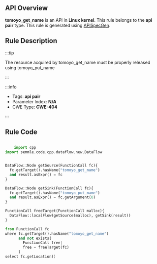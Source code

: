 ---
---


## API Overview
**tomoyo_get_name** is an API in **Linux kernel**. This rule belongs to the **api pair** type. This rule is generated using [APISpecGen](../../tools/APISpecGen).
## Rule Description

:::tip

The resource acquired by tomoyo_get_name must be properly released using tomoyo_put_name

:::

:::info

- Tags: **api pair**
- Parameter Index: **N/A**
- CWE Type: **CWE-404**

:::

## Rule Code
```python

    import cpp
import semmle.code.cpp.dataflow.new.DataFlow


DataFlow::Node getSource(FunctionCall fc){
  fc.getTarget().hasName("tomoyo_get_name")
  and result.asExpr() = fc
}

DataFlow::Node getSink(FunctionCall fc){
  fc.getTarget().hasName("tomoyo_put_name")
  and result.asExpr() = fc.getArgument(0)
}

FunctionCall freeTarget(FunctionCall malloc){
  DataFlow::localFlow(getSource(malloc), getSink(result))
}

from FunctionCall fc
where fc.getTarget().hasName("tomoyo_get_name")
      and not exists(
        FunctionCall free| 
        free = freeTarget(fc)
      )
select fc.getLocation()

    
```